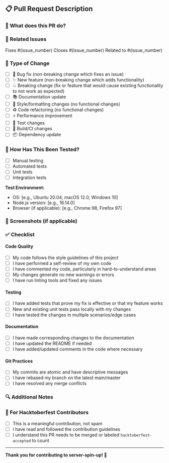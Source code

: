 ## 📋 Pull Request Description

### 🎯 What does this PR do?
<!-- Provide a brief description of the changes -->

### 🔗 Related Issues
<!-- Link to the issue(s) this PR addresses -->
Fixes #(issue_number)
Closes #(issue_number)
Related to #(issue_number)

### 🧪 Type of Change
<!-- Mark the relevant option with an "x" -->
- [ ] 🐛 Bug fix (non-breaking change which fixes an issue)
- [ ] ✨ New feature (non-breaking change which adds functionality)
- [ ] 💥 Breaking change (fix or feature that would cause existing functionality to not work as expected)
- [ ] 📚 Documentation update
- [ ] 🎨 Style/formatting changes (no functional changes)
- [ ] ♻️ Code refactoring (no functional changes)
- [ ] ⚡ Performance improvement
- [ ] 🧪 Test changes
- [ ] 🔧 Build/CI changes
- [ ] 📦 Dependency update

### 🚀 How Has This Been Tested?
<!-- Describe the tests that you ran to verify your changes -->
- [ ] Manual testing
- [ ] Automated tests
- [ ] Unit tests
- [ ] Integration tests

**Test Environment:**
- OS: [e.g., Ubuntu 20.04, macOS 12.0, Windows 10]
- Node.js version: [e.g., 16.14.0]
- Browser (if applicable): [e.g., Chrome 98, Firefox 97]

### 📸 Screenshots (if applicable)
<!-- Add screenshots to help explain your changes -->

### ✅ Checklist
<!-- Mark completed items with an "x" -->

#### Code Quality
- [ ] My code follows the style guidelines of this project
- [ ] I have performed a self-review of my own code
- [ ] I have commented my code, particularly in hard-to-understand areas
- [ ] My changes generate no new warnings or errors
- [ ] I have run linting tools and fixed any issues

#### Testing
- [ ] I have added tests that prove my fix is effective or that my feature works
- [ ] New and existing unit tests pass locally with my changes
- [ ] I have tested the changes in multiple scenarios/edge cases

#### Documentation
- [ ] I have made corresponding changes to the documentation
- [ ] I have updated the README if needed
- [ ] I have added/updated comments in the code where necessary

#### Git Practices
- [ ] My commits are atomic and have descriptive messages
- [ ] I have rebased my branch on the latest main/master
- [ ] I have resolved any merge conflicts

### 🔍 Additional Notes
<!-- Add any additional notes about the implementation, design decisions, or future considerations -->

### 🎉 For Hacktoberfest Contributors
<!-- If this is a Hacktoberfest contribution -->
- [ ] This is a meaningful contribution, not spam
- [ ] I have read and followed the contribution guidelines
- [ ] I understand this PR needs to be merged or labeled `hacktoberfest-accepted` to count

---

**Thank you for contributing to server-spin-up! 🚀**

<!-- 
Quick Tips:
- Keep PRs focused and small when possible
- Write clear commit messages
- Test your changes thoroughly
- Ask questions if you're unsure about anything
- Be patient with the review process
-->

